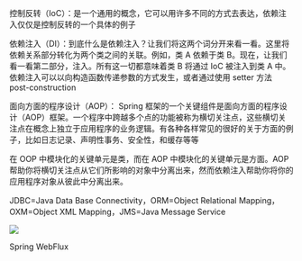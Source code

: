 
控制反转（IoC）：是一个通用的概念，它可以用许多不同的方式去表达，依赖注入仅仅是控制反转的一个具体的例子

依赖注入（DI）：到底什么是依赖注入？让我们将这两个词分开来看一看。这里将依赖关系部分转化为两个类之间的关联。例如，类 A 依赖于类 B。现在，让我们看一看第二部分，注入。所有这一切都意味着类 B 将通过 IoC 被注入到类 A 中。依赖注入可以以向构造函数传递参数的方式发生，或者通过使用 setter 方法 post-construction

面向方面的程序设计（AOP）：
Spring 框架的一个关键组件是面向方面的程序设计（AOP）框架。一个程序中跨越多个点的功能被称为横切关注点，这些横切关注点在概念上独立于应用程序的业务逻辑。有各种各样常见的很好的关于方面的例子，比如日志记录、声明性事务、安全性，和缓存等等

在 OOP 中模块化的关键单元是类，而在 AOP 中模块化的关键单元是方面。AOP 帮助你将横切关注点从它们所影响的对象中分离出来，然而依赖注入帮助你将你的应用程序对象从彼此中分离出来。


JDBC=Java Data Base Connectivity，ORM=Object Relational Mapping，OXM=Object XML Mapping，JMS=Java Message Service

![](https://atts.w3cschool.cn/attachments/image/wk/wkspring/arch1.png)

Spring WebFlux
